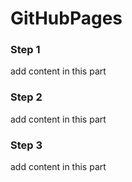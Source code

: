 # GitHubPages

### Step 1

add content in this part

### Step 2

add content in this part

### Step 3

add content in this part